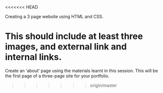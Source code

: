 <<<<<<< HEAD

Creating a 3 page website using HTML and CSS. 

This should include at least three images, and external link and internal links. 
=======
Create an ‘about’ page using the
materials learnt in this session. This
will be the first page of a three-page
site for your portfolio. 
>>>>>>> origin/master
